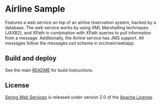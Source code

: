 # Airline Sample

Features a web service on top of an airline reservation system, backed by a
database. The web service works by using XML Marshalling techniques (JAXB2),
and XPath in combination with XPath queries to pull information from a message.
Additionally, the Airline service has JMS support. All messages follow the
messages.xsd schema in src/main/webapp.

## Build and deploy

See the main [README](../README.md) for build instructions.

## License

[Spring Web Services] is released under version 2.0 of the [Apache License].

[Spring Web Services]: https://projects.spring.io/spring-ws
[Apache License]: http://www.apache.org/licenses/LICENSE-2.0
